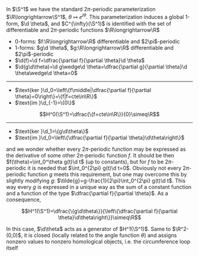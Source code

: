 In $\S^1$ we have the standard $2\pi$-periodic parameterization $\R\longrightarrow\S^1$, $\theta\longmapsto \ee^{\ii\theta}$. This parameterization induces a global 1-form, $\d \theta$, and $C^{\infty}(\S^1)$ is identified with the set of differentiable and $2\pi$-periodic functions $\R\longrightarrow\R$

<ul>
  <li>0-forms: $f:\R\longrightarrow\R$ differentiable and $2\pi$-periodic</li>
  <li>1-forms: $g\d \theta$, $g:\R\longrightarrow\R$ differentiable and $2\pi$-periodic</li>
  <li>$\d(f)=\d f=\dfrac{\partial f}{\partial \theta}\d \theta$</li>
  <li>$\d(g\d\theta)=\d g\wedge\d \theta=\dfrac{\partial g}{\partial \theta}\d \theta\wedge\d \theta=0$</li>
</ul>

---

<ul>
  <li>$\text{ker }\d_0=\left\{f\middle|\dfrac{\partial f}{\partial \theta}=0\right\}=\{f|f=cte\in\R\}$</li>
  <li>$\text{im }\d_{-1}=\{0\}$ </li>
</ul>

$$H^0(\S^1)=\dfrac{\{f=cte\in\R\}}{0}\simeq\R$$

---

<ul>
  <li>$\text{ker }\d_1=\{g\d\theta\}$</li>
  <li>$\text{im }\d_0=\left\{\dfrac{\partial f}{\partial \theta}\d\theta\right\}$</li>
</ul>

and we wonder whether every $2\pi$-periodic function may be expressed as the derivative of some other $2\pi$-periodic function $f$. It should be then $f(\theta)=\int_0^\theta g(t)\d t$ (up to constants), but for $f$ to be $2\pi$-periodic it is needed that $\int_0^{2\pi} g(t)\d t=0$. Obviously not every $2\pi$-periodic function $g$ meets this requirement, but one may overcome this by slightly modifying $g$: $\tilde{g}=g-\frac{1}{2\pi}\int_0^{2\pi} g(t)\d t$. This way every $g$ is expressed in a unique way as the sum of a constant function and a function of the type $\dfrac{\partial f}{\partial \theta}$. As a consequence, 

$$H^1(\S^1)=\dfrac{\{g\d\theta\}}{\left\{\dfrac{\partial f}{\partial \theta}\d\theta\right\}}\simeq\R$$

In this case, $\d\theta$ acts as a generator of $H^1(\S^1)$. Same to $\R^2-(0,0)$, it is closed (locally related to the angle function $\theta$) and assigns nonzero values to nonzero homological objects, i.e. the circumference loop itself